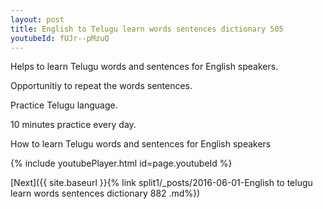 ```yaml
---
layout: post
title: English to Telugu learn words sentences dictionary 505 
youtubeId: fUJr--pMzuQ
---
```

 
 
Helps to learn Telugu words and sentences for English speakers.

Opportunitiy to repeat the words sentences. 

Practice Telugu language. 
 
10 minutes practice every day. 
 
How to learn Telugu words and sentences for English speakers 
 
{% include youtubePlayer.html id=page.youtubeId %}
 
 
[Next]({{ site.baseurl }}{% link  split1/_posts/2016-06-01-English to telugu learn words sentences dictionary 882 .md%})
 

